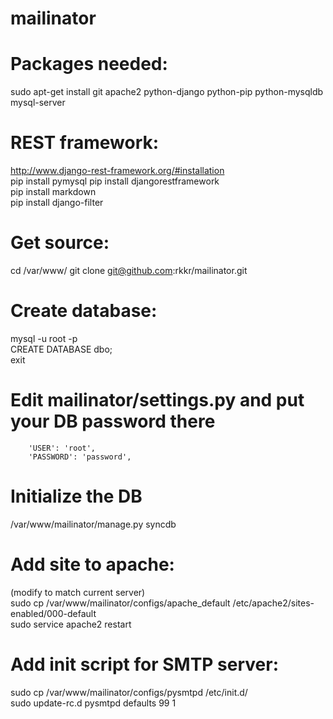 mailinator
==========

# Packages needed: 
sudo apt-get install git apache2 python-django python-pip python-mysqldb mysql-server<br />

# REST framework:
http://www.django-rest-framework.org/#installation<br />
pip install pymysql
pip install djangorestframework<br />
pip install markdown<br />
pip install django-filter<br />

# Get source:
cd /var/www/
git clone git@github.com:rkkr/mailinator.git

# Create database:
mysql -u root -p<br />
CREATE DATABASE dbo;<br />
exit<br />

# Edit mailinator/settings.py and put your DB password there
        'USER': 'root',
        'PASSWORD': 'password',

# Initialize the DB
/var/www/mailinator/manage.py syncdb<br />

# Add site to apache:
(modify to match current server)<br />
sudo cp /var/www/mailinator/configs/apache_default /etc/apache2/sites-enabled/000-default<br />
sudo service apache2 restart<br />

# Add init script for SMTP server:
sudo cp /var/www/mailinator/configs/pysmtpd /etc/init.d/<br />
sudo update-rc.d pysmtpd defaults 99 1<br />
